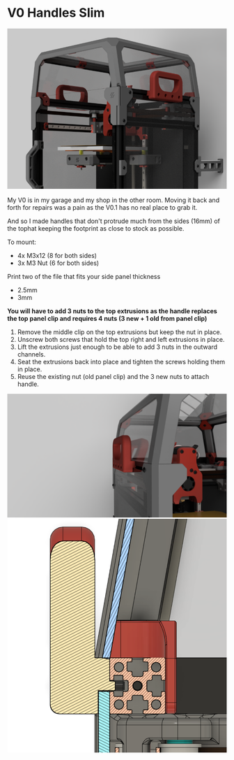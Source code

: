 V0 Handles Slim
=========

![Screenshot1.png](Screenshot1.png)


My V0 is in my garage and my shop in the other room. Moving it back and forth for repairs was a pain as the V0.1 has no real place to grab it.

And so I made handles that don't protrude much from the sides (16mm) of the tophat keeping the footprint as close to stock as possible.

To mount:
- 4x M3x12 (8 for both sides)
- 3x M3 Nut (6 for both sides)


Print two of the file that fits your side panel thickness

- 2.5mm
- 3mm

**You will have to add 3 nuts to the top extrusions as the handle replaces the top panel clip and requires 4 nuts (3 new + 1 old from panel clip)**


1. Remove the middle clip on the top extrusions but keep the nut in place. 
2. Unscrew both screws that hold the top right and left extrusions in place. 
3. Lift the extrusions just enough to be able to add 3 nuts in the outward channels.
4. Seat the extrusions back into place and tighten the screws holding them in place. 
5. Reuse the existing nut (old panel clip) and the 3 new nuts to attach handle.



![Screenshot2.png](Screenshot2.png)
![Screenshot3.png](Screenshot3.png)


